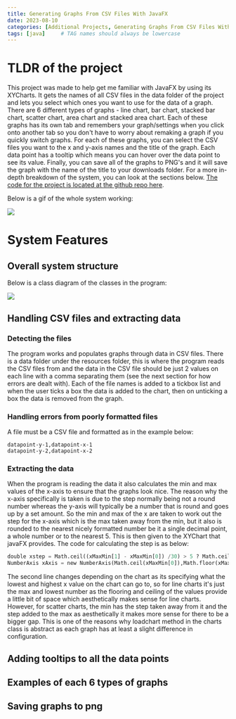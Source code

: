 ```yaml
---
title: Generating Graphs From CSV Files With JavaFX
date: 2023-08-10 
categories: [Additional Projects, Generating Graphs From CSV Files With JavaFX]
tags: [java]     # TAG names should always be lowercase
---
```


# TLDR of the project

This project was made to help get me familiar with JavaFX by using its XYCharts. It gets the names of all CSV files in the data folder of the project and lets you select which ones you want to use for the data of a graph. There are 6 different types of graphs - line chart, bar chart, stacked bar chart, scatter chart, area chart and stacked area chart. Each of these graphs has its own tab and remembers your graph/settings when you click onto another tab so you don't have to worry about remaking a graph if you quickly switch graphs. For each of these graphs, you can select the CSV files you want to the x and y-axis names and the title of the graph. Each data point has a tooltip which means you can hover over the data point to see its value. Finally, you can save all of the graphs to PNG's and it will save the graph with the name of the title to your downloads folder. For a more in-depth breakdown of the system, you can look at the sections below. [The code for the project is located at the github repo here](https://github.com/Michael-Perdue/Graphing-javafx).

Below is a gif of the whole system working:

![](https://michael-perdue.github.io/assets/graphing-demo.gif)

# System Features

## Overall system structure

Below is a class diagram of the classes in the program:

![](https://michael-perdue.github.io/assets/graphing-classes.PNG)

## Handling CSV files and extracting data

### Detecting the files

The program works and populates graphs through data in CSV files. There is a data folder under the resources folder, this is where the program reads the CSV files from and the data in the CSV file should be just 2 values on each line with a comma separating them (see the next section for how errors are dealt with). Each of the file names is added to a tickbox list and when the user ticks a box the data is added to the chart, then on unticking a box the data is removed from the graph. 

### Handling errors from poorly formatted files

A file must be a CSV file and formatted as in the example below: 
```
datapoint-y-1,datapoint-x-1
datapoint-y-2,datapoint-x-2
```


### Extracting the data 

When the program is reading the data it also calculates the min and max values of the x-axis to ensure that the graphs look nice. The reason why the x-axis specifically is taken is due to the step normally being not a round number whereas the y-axis will typically be a number that is round and goes up by a set amount. So the min and max of the x are taken to work out the step for the x-axis which is the max taken away from the min, but it also is rounded to the nearest nicely formatted number be it a single decimal point, a whole number or to the nearest 5. This is then given to the XYChart that javaFX provides. The code for calculating the step is as below:
```python
double xstep = Math.ceil((xMaxMin[1] - xMaxMin[0]) /30) > 5 ? Math.ceil(((((xMaxMin[1] - xMaxMin[0]) / 30) + 5) /10)*10) : Math.ceil((xMaxMin[1] - xMaxMin[0]) /30);
NumberAxis xAxis = new NumberAxis(Math.ceil(xMaxMin[0]),Math.floor(xMaxMin[1]),xstep);
```
The second line changes depending on the chart as its specifying what the lowest and highest x value on the chart can go to, so for line charts it's just the max and lowest number as the flooring and ceiling of the values provide a little bit of space which aesthetically makes sense for line charts. However, for scatter charts, the min has the step taken away from it and the step added to the max as aesthetically it makes more sense for there to be a bigger gap. This is one of the reasons why loadchart method in the charts class is abstract as each graph has at least a slight difference in configuration.

## Adding tooltips to all the data points

## Examples of each 6 types of graphs

## Saving graphs to png

